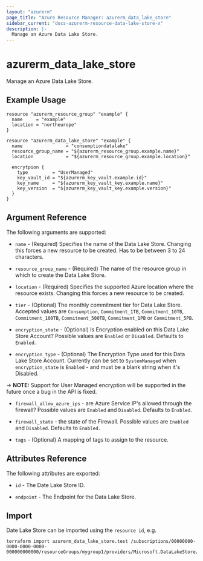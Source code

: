 ```yaml
---
layout: "azurerm"
page_title: "Azure Resource Manager: azurerm_data_lake_store"
sidebar_current: "docs-azurerm-resource-data-lake-store-x"
description: |-
  Manage an Azure Data Lake Store.
---
```


# azurerm_data_lake_store

Manage an Azure Data Lake Store.

## Example Usage

```hcl
resource "azurerm_resource_group" "example" {
  name     = "example"
  location = "northeurope"
}

resource "azurerm_data_lake_store" "example" {
  name                = "consumptiondatalake"
  resource_group_name = "${azurerm_resource_group.example.name}"
  location            = "${azurerm_resource_group.example.location}"

  encrytpion {
    type         = "UserManaged"
    key_vault_id = "${azurerm_key_vault.example.id}"
    key_name     = "${azurerm_key_vault_key.example.name}"
    key_version  = "${azurerm_key_vault_key.example.version}"
  }
}
```

## Argument Reference

The following arguments are supported:

* `name` - (Required) Specifies the name of the Data Lake Store. Changing this forces a new resource to be created. Has to be between 3 to 24 characters.

* `resource_group_name` - (Required) The name of the resource group in which to create the Data Lake Store.

* `location` - (Required) Specifies the supported Azure location where the resource exists. Changing this forces a new resource to be created.

* `tier` - (Optional) The monthly commitment tier for Data Lake Store. Accepted values are `Consumption`, `Commitment_1TB`, `Commitment_10TB`, `Commitment_100TB`, `Commitment_500TB`, `Commitment_1PB` or `Commitment_5PB`.

* `encryption_state` - (Optional) Is Encryption enabled on this Data Lake Store Account? Possible values are `Enabled` or `Disabled`. Defaults to `Enabled`.

* `encryption_type` - (Optional) The Encryption Type used for this Data Lake Store Account. Currently can be set to `SystemManaged` when `encryption_state` is `Enabled` - and must be a blank string when it's Disabled.

-> **NOTE:** Support for User Managed encryption will be supported in the future once a bug in the API is fixed.

* `firewall_allow_azure_ips` - are Azure Service IP's allowed through the firewall? Possible values are `Enabled` and `Disabled`. Defaults to `Enabled.`

* `firewall_state` - the state of the Firewall. Possible values are `Enabled` and `Disabled`. Defaults to `Enabled.`

* `tags` - (Optional) A mapping of tags to assign to the resource.

## Attributes Reference

The following attributes are exported:

* `id` - The Date Lake Store ID.

* `endpoint` - The Endpoint for the Data Lake Store.

## Import

Date Lake Store can be imported using the `resource id`, e.g.

```shell
terraform import azurerm_data_lake_store.test /subscriptions/00000000-0000-0000-0000-000000000000/resourceGroups/mygroup1/providers/Microsoft.DataLakeStore/accounts/mydatalakeaccount
```
